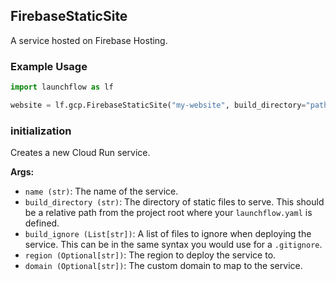 ## FirebaseStaticSite

A service hosted on Firebase Hosting.

### Example Usage
```python
import launchflow as lf

website = lf.gcp.FirebaseStaticSite("my-website", build_directory="path/to/local/files")
```

### initialization

Creates a new Cloud Run service.

**Args:**
- `name (str)`: The name of the service.
- `build_directory (str)`: The directory of static files to serve. This should be a relative path from the project root where your `launchflow.yaml` is defined.
- `build_ignore (List[str])`: A list of files to ignore when deploying the service. This can be in the same syntax you would use for a `.gitignore`.
- `region (Optional[str])`: The region to deploy the service to.
- `domain (Optional[str])`: The custom domain to map to the service.
